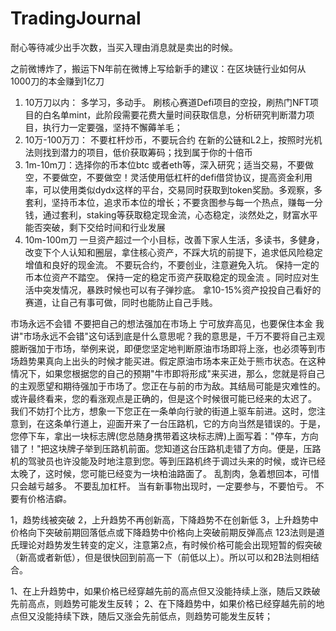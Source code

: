 # TradingJournal

耐心等待减少出手次数，当买入理由消息就是卖出的时候。

之前微博炸了，搬运下N年前在微博上写给新手的建议：在区块链行业如何从1000刀的本金赚到1亿刀
1. 10万刀以内： 多学习，多动手。
刷核心赛道Defi项目的空投，刷热门NFT项目的白名单mint，此阶段需要花费大量时间获取信息，分析研究判断潜力项目，执行力一定要强，坚持不懈薅羊毛；
2. 10万-100万刀： 
不要杠杆炒币，不要玩合约
在新的公链和L2上，按照时光机法则找到潜力的项目，低价获取筹码；找到属于你的十倍币
3. 1m-10m刀：选择你的币本位btc 或者eth等，深入研究；适当交易，不要做空，不要做空，不要做空！灵活使用低杠杆的defi借贷协议，提高资金利用率，可以使用类似dydx这样的平台，交易同时获取到token奖励。多观察，多套利，坚持币本位，追求币本位的增长；不要贪图参与每一个热点，赚每一分钱，通过套利，staking等获取稳定现金流，心态稳定，淡然处之，财富水平能否突破，剩下交给时间和行业发展
4. 10m-100m刀 
一旦资产超过一个小目标，改善下家人生活，多读书，多健身，改变下个人认知和圈层，拿住核心资产，不踩大坑的前提下，追求低风险稳定增值和良好的现金流。
不要玩合约，不要创业，注意避免入坑。
保持一定的币本位资产不踏空。
保持一定的稳定币资产获取稳定的现金流 。同时应对生活中突发情况，暴跌时候也可以有子弹抄底。
拿10-15%资产投投自己看好的赛道，让自己有事可做，同时也能防止自己手贱。

市场永远不会错
不要把自己的想法强加在市场上
宁可放弃高见，也要保住本金
我讲"市场永远不会错"这句话到底是什么意思呢？我的意思是，千万不要将自己主观臆断强加于市场，举例来说，即便您坚定地判断原油市场即将上涨，也必须等到市场趋势果真向上出头的时候才能买进。假定原油市场本来正处于熊市状态。在这种情况下，如果您根据您的自己的预期"牛市即将形成"来买进，那么，您就是将自己的主观愿望和期待强加于市场了。您正在与前的市为敌。其结局可能是灾难性的。或许最终看来，您的看涨观点是正确的，但是这个时候很可能已经来的太迟了。
我们不妨打个比方，想象一下您正在一条单向行驶的街道上驱车前进。这时，您注意到，在这条单行道上，迎面开来了一台压路机，它的方向当然是错误的。于是，您停下车，拿出一块标志牌(您总随身携带着这块标志牌)上面写着："停车，方向错了！"把这块牌子举到压路机前面。您知道这台压路机走错了方向。便是，压路机的驾驶员也许没能及时地注意到您。等到压路机终于调过头来的时候，或许已经太晚了，这时候，您可能已经变为一块柏油路面了。
乱割肉，急着想回本，可惜只会越亏越多。
不要乱加杠杆。
当有新事物出现时，一定要参与，不要怕亏。
不要有价格洁癖。

1，趋势线被突破
2，上升趋势不再创新高，下降趋势不在创新低
3，上升趋势中价格向下突破前期回落低点或下降趋势中价格向上突破前期反弹高点
123法则是道氏理论对趋势发生转变的定义，注意第2点，有时候价格可能会出现短暂的假突破
（新高或者新低），但是很快回到前高一下（前低以上）。所以可以和2B法则相结合。

1、在上升趋势中，如果价格已经穿越先前的高点但又没能持续上涨，随后又跌破先前高点，则趋势可能发生反转；
2、在下降趋势中，如果价格已经穿越先前的地点但又没能持续下跌，随后又涨会先前低点，则趋势可能发生反转；

